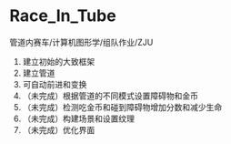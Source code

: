 # Race_In_Tube
管道内赛车/计算机图形学/组队作业/ZJU
    
1. 建立初始的大致框架
2. 建立管道
3. 可自动前进和变换
4. （未完成）根据管道的不同模式设置障碍物和金币   
5. （未完成）检测吃金币和碰到障碍物增加分数和减少生命
6. （未完成）构建场景和设置纹理
7. （未完成）优化界面
